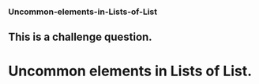 ### Uncommon-elements-in-Lists-of-List
## This is a challenge question.
# Uncommon elements in Lists of List.
